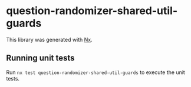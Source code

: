 # question-randomizer-shared-util-guards

This library was generated with [Nx](https://nx.dev).

## Running unit tests

Run `nx test question-randomizer-shared-util-guards` to execute the unit tests.
